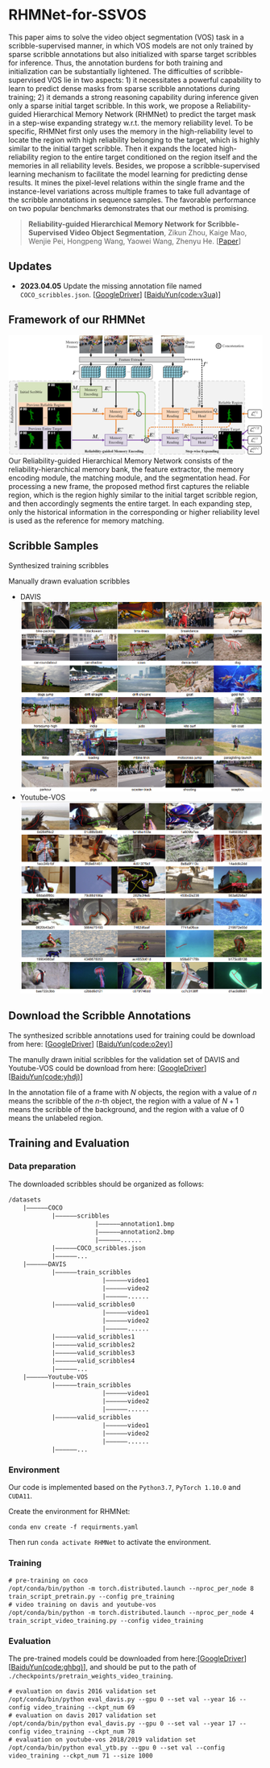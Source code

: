 # RHMNet-for-SSVOS

This paper aims to solve the video object segmentation (VOS) task in a scribble-supervised manner, in which VOS models are not only trained by sparse scribble annotations but also initialized with sparse target scribbles for inference. Thus, the annotation burdens for both training and initialization can be substantially lightened. The difficulties of scribble-supervised VOS lie in two aspects: 1) it necessitates a powerful capability to learn to predict dense masks from sparse scribble annotations during training; 2) it demands a strong reasoning capability during inference given only a sparse initial target scribble. In this work, we propose a Reliability-guided Hierarchical Memory Network (RHMNet) to predict the target mask in a step-wise expanding strategy w.r.t. the memory reliability level. To be specific, RHMNet first only uses the memory in the high-reliability level to locate the region with high reliability belonging to the target, which is highly similar to the initial target scribble. Then it expands the located high-reliability region to the entire target conditioned on the region itself and the memories in all reliability levels. Besides, we propose a scribble-supervised learning mechanism to facilitate the model learning for predicting dense results. It mines the pixel-level relations within the single frame and the instance-level variations across multiple frames to take full advantage of the scribble annotations in sequence samples. The favorable performance on two popular benchmarks demonstrates that our method is promising. 
> **Reliability-guided Hierarchical Memory Network for Scribble-Supervised Video Object Segmentation**, Zikun Zhou, Kaige Mao, Wenjie Pei, Hongpeng Wang, Yaowei Wang, Zhenyu He. [[Paper](https://arxiv.org/abs/2303.14384)]

## Updates

- **2023.04.05** Update the missing annotation file named `COCO_scribbles.json`. [[GoogleDriver](https://drive.google.com/file/d/1j_eS21M3p_e4vW9-K-TrqbjAh2jqQ243/view?usp=share_link)] [[BaiduYun(code:v3ua)](https://pan.baidu.com/s/10-o19JuyxfYFE0XKy3tW7Q)]

## Framework of our RHMNet

![Overall framework of our Reliability-guided Hierarchical Memory Network](figs/framework.png)
Our Reliability-guided Hierarchical Memory Network consists of the reliability-hierarchical memory bank, the feature extractor, the memory encoding module, the matching module, and the segmentation head. For processing a new frame, the proposed method first captures the reliable region, which is the region highly similar to the initial target scribble region, and then accordingly segments the entire target. In each expanding step, only the historical information in the corresponding or higher reliability level is used as the reference for memory matching.

## Scribble Samples

Synthesized training scribbles

Manually drawn evaluation scribbles

- DAVIS
![Evaluation scribbles for DAVIS](figs/evaluation_scribbles_for_davis.png)
- Youtube-VOS
![Evaluation scribbles for Youtube-VOS](figs/evaluation_scribbles_for_ytb.png)

## Download the Scribble Annotations

The synthesized scribble annotations used for training could be download from here: [[GoogleDriver](https://drive.google.com/drive/folders/1VbRXU9PZjSJ4qQDGRapGXGAsB6XhpLru?usp=sharing)] [[BaiduYun(code:o2ey)](https://pan.baidu.com/s/1_8fFs1QP2Pta-DXrqzmWrA)]

The manully drawn initial scribbles for the validation set of DAVIS and Youtube-VOS could be download from here:  [[GoogleDriver](https://drive.google.com/file/d/17vQd9jmhprWflIsy8kntSOf-d51RPZWL/view?usp=sharing)] [[BaiduYun(code:yhdj)](https://pan.baidu.com/s/1ir6h3RGa1uRiI6XTIdMREw)]

In the annotation file of a frame with $N$ objects, the region with a value of $n$ means the scribble of the $n$-th object, the region with a value of $N+1$ means the scribble of the background, and the region with a value of $0$ means the unlabeled region.

## Training and Evaluation

### Data preparation
The downloaded scribbles should be organized as follows:
```
/datasets
    |——————COCO
            |——————scribbles
                        |——————annotation1.bmp
                        |——————annotation2.bmp
                        |——————......
            |——————COCO_scribbles.json
            |——————...
    |——————DAVIS
            |——————train_scribbles
                          |——————video1
                          |——————video2
                          |——————......
            |——————valid_scribbles0
                          |——————video1
                          |——————video2
                          |——————......
            |——————valid_scribbles1
            |——————valid_scribbles2
            |——————valid_scribbles3
            |——————valid_scribbles4
            |——————...
    |——————Youtube-VOS
            |——————train_scribbles
                          |——————video1
                          |——————video2
                          |——————......
            |——————valid_scribbles
                          |——————video1
                          |——————video2
                          |——————......
            |——————...
```
### Environment
Our code is implemented based on the `Python3.7`, `PyTorch 1.10.0` and `CUDA11`.

Create the environment for RHMNet:
```
conda env create -f requirments.yaml
```
Then run `conda activate RHMNet` to activate the environment.
### Training
```
# pre-training on coco
/opt/conda/bin/python -m torch.distributed.launch --nproc_per_node 8 train_script_pretrain.py --config pre_training
# video training on davis and youtube-vos
/opt/conda/bin/python -m torch.distributed.launch --nproc_per_node 4 train_script_video_training.py --config video_training
```
### Evaluation
The pre-trained models could be downloaded from here:[[GoogleDriver](https://drive.google.com/file/d/1IudDE9ulUUvIKkS8dsApW9-Wac6j6a2_/view?usp=share_link)] [[BaiduYun(code:ghbg)](https://pan.baidu.com/s/1i8SYXyrprnyiDSI2zCFNtw)], and should be put to the path of `./checkpoints/pretrain_weights_video_training`.
```
# evaluation on davis 2016 validation set
/opt/conda/bin/python eval_davis.py --gpu 0 --set val --year 16 --config video_training --ckpt_num 69
# evaluation on davis 2017 validation set
/opt/conda/bin/python eval_davis.py --gpu 0 --set val --year 17 --config video_training --ckpt_num 78
# evaluation on youtube-vos 2018/2019 validation set
/opt/conda/bin/python eval_ytb.py --gpu 0 --set val --config video_training --ckpt_num 71 --size 1000
```
